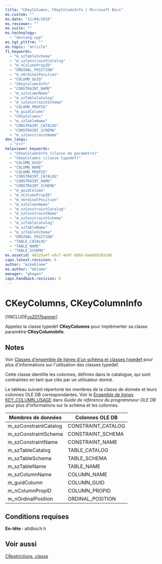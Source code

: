 ```yaml
---
title: "CKeyColumns, CKeyColumnInfo | Microsoft Docs"
ms.custom: ""
ms.date: "11/04/2016"
ms.reviewer: ""
ms.suite: ""
ms.technology: 
  - "devlang-cpp"
ms.tgt_pltfrm: ""
ms.topic: "article"
f1_keywords: 
  - "m_szTableSchema"
  - "m_szConstraintCatalog"
  - "m_nColumnPropID"
  - "ORDINAL_POSITION"
  - "m_nOrdinalPosition"
  - "COLUMN_GUID"
  - "CKeyColumnInfo"
  - "CONSTRAINT_NAME"
  - "m_szColumnName"
  - "m_szTableCatalog"
  - "m_szConstraintSchema"
  - "COLUMN_PROPID"
  - "m_guidColumn"
  - "CKeyColumns"
  - "m_szTableName"
  - "CONSTRAINT_CATALOG"
  - "CONSTRAINT_SCHEMA"
  - "m_szConstraintName"
dev_langs: 
  - "C++"
helpviewer_keywords: 
  - "CKeyColumnInfo (classe de paramètre)"
  - "CKeyColumns (classe typedef)"
  - "COLUMN_GUID"
  - "COLUMN_NAME"
  - "COLUMN_PROPID"
  - "CONSTRAINT_CATALOG"
  - "CONSTRAINT_NAME"
  - "CONSTRAINT_SCHEMA"
  - "m_guidColumn"
  - "m_nColumnPropID"
  - "m_nOrdinalPosition"
  - "m_szColumnName"
  - "m_szConstraintCatalog"
  - "m_szConstraintName"
  - "m_szConstraintSchema"
  - "m_szTableCatalog"
  - "m_szTableName"
  - "m_szTableSchema"
  - "ORDINAL_POSITION"
  - "TABLE_CATALOG"
  - "TABLE_NAME"
  - "TABLE_SCHEMA"
ms.assetid: 40525a4f-a9cf-4e9f-886d-8a6ddd18a3d6
caps.latest.revision: 6
author: "mikeblome"
ms.author: "mblome"
manager: "ghogen"
caps.handback.revision: 6
---
```

# CKeyColumns, CKeyColumnInfo
[!INCLUDE[vs2017banner](../../assembler/inline/includes/vs2017banner.md)]

Appelez la classe typedef **CKeyColumns** pour implémenter sa classe paramètre **CKeyColumnInfo**.  
  
## Notes  
 Voir [Classes d'ensemble de lignes d'un schéma et classes typedef](../../data/oledb/schema-rowset-classes-and-typedef-classes.md) pour plus d'informations sur l'utilisation des classes typedef.  
  
 Cette classe identifie les colonnes, définies dans le catalogue, qui sont contraintes en tant que clés par un utilisateur donné.  
  
 Le tableau suivant répertorie les membres de la classe de donnée et leurs colonnes OLE DB correspondantes.  Voir le [Ensemble de lignes KEY\_COLUMN\_USAGE](https://msdn.microsoft.com/en-us/library/ms712990.aspx) dans *Guide de référence du programmeur OLE DB* pour plus d'informations sur le schéma et les colonnes.  
  
|Membres de données|Colonnes OLE DB|  
|------------------------|---------------------|  
|m\_szConstraintCatalog|CONSTRAINT\_CATALOG|  
|m\_szConstraintSchema|CONSTRAINT\_SCHEMA|  
|m\_szConstraintName|CONSTRAINT\_NAME|  
|m\_szTableCatalog|TABLE\_CATALOG|  
|m\_szTableSchema|TABLE\_SCHEMA|  
|m\_szTableName|TABLE\_NAME|  
|m\_szColumnName|COLUMN\_NAME|  
|m\_guidColumn|COLUMN\_GUID|  
|m\_nColumnPropID|COLUMN\_PROPID|  
|m\_nOrdinalPosition|ORDINAL\_POSITION|  
  
## Conditions requises  
 **En\-tête :** atldbsch.h  
  
## Voir aussi  
 [CRestrictions, classe](../../data/oledb/crestrictions-class.md)